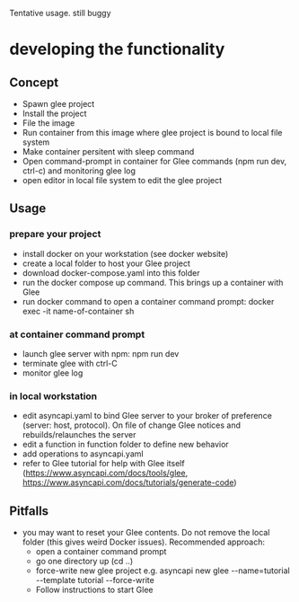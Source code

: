 Tentative usage. still buggy


# developing the functionality
## Concept
- Spawn glee project
- Install the project
- File the image
- Run container from this image where glee project is bound to local file system 
- Make container persitent with sleep command
- Open command-prompt in container for Glee commands (npm run dev, ctrl-c) and monitoring glee log
- open editor in local file system to edit the glee project

## Usage
### prepare your project
- install docker on your workstation (see docker website)
- create a local folder to host your Glee project
- download docker-compose.yaml into this folder
- run the docker compose up command. This brings up a container with Glee
- run docker command to open a container command prompt: docker exec -it name-of-container sh 
### at container command prompt
- launch glee server with npm: npm run dev
- terminate glee with ctrl-C
- monitor glee log
### in local workstation
- edit asyncapi.yaml to bind Glee server to your broker of preference (server: host, protocol).
On file of change Glee notices and rebuilds/relaunches the server
- edit a function in function folder to define new behavior
- add operations to asyncapi.yaml
- refer to Glee tutorial for help with Glee itself (https://www.asyncapi.com/docs/tools/glee, https://www.asyncapi.com/docs/tutorials/generate-code)

## Pitfalls
- you may want to reset your Glee contents. Do not remove the local folder (this gives weird Docker issues). Recommended approach: 
    - open a container command prompt
    - go one directory up (cd ..)
    - force-write new glee project e.g. asyncapi new glee --name=tutorial --template tutorial --force-write
    - Follow instructions to start Glee

